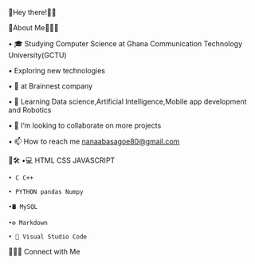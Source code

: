 🔗Hey there!👋🏻

🔗About Me👩🏻‍💻

• 🎓 Studying Computer Science at Ghana Communication Technology University(GCTU)

• Exploring new technologies

• 💼 at Brainnest company

• 🌱 Learning Data science,Artificial Intelligence,Mobile app development and Robotics
 
• 💞️ I’m looking to collaborate on more projects 

• 📫 How to reach me nanaabasagoe80@gmail.com

🔗🛠️
•💻 HTML CSS JAVASCRIPT
 
    • C C++

    • PYTHON pandas Numpy

    •🛢️ MySQL

    •⚙️ Markdown 

    • 🔧 Visual Studio Code


🔗🤝🏼 Connect with Me
  
    
